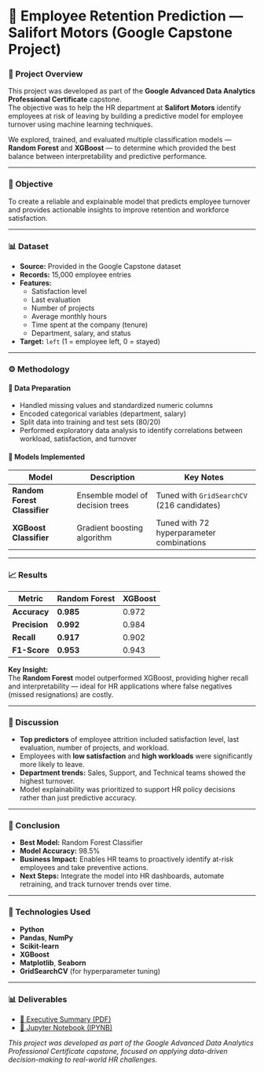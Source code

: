 # 🧩 Employee Retention Prediction — Salifort Motors (Google Capstone Project)

### 📘 Project Overview
This project was developed as part of the **Google Advanced Data Analytics Professional Certificate** capstone.  
The objective was to help the HR department at **Salifort Motors** identify employees at risk of leaving by building a predictive model for employee turnover using machine learning techniques.

We explored, trained, and evaluated multiple classification models — **Random Forest** and **XGBoost** — to determine which provided the best balance between interpretability and predictive performance.

---

### 🧠 Objective
To create a reliable and explainable model that predicts employee turnover and provides actionable insights to improve retention and workforce satisfaction.

---

### 📊 Dataset
- **Source:** Provided in the Google Capstone dataset  
- **Records:** 15,000 employee entries  
- **Features:**  
  - Satisfaction level  
  - Last evaluation  
  - Number of projects  
  - Average monthly hours  
  - Time spent at the company (tenure)  
  - Department, salary, and status  
- **Target:** `left` (1 = employee left, 0 = stayed)

---

### ⚙️ Methodology

#### 🧩 Data Preparation
- Handled missing values and standardized numeric columns  
- Encoded categorical variables (department, salary)  
- Split data into training and test sets (80/20)  
- Performed exploratory data analysis to identify correlations between workload, satisfaction, and turnover  

#### 🧮 Models Implemented

| Model | Description | Key Notes |
|--------|--------------|-----------|
| **Random Forest Classifier** | Ensemble model of decision trees | Tuned with `GridSearchCV` (216 candidates) |
| **XGBoost Classifier** | Gradient boosting algorithm | Tuned with 72 hyperparameter combinations |

---

### 📈 Results

| Metric | Random Forest | XGBoost |
|--------|----------------|----------|
| **Accuracy** | **0.985** | 0.972 |
| **Precision** | **0.992** | 0.984 |
| **Recall** | **0.917** | 0.902 |
| **F1-Score** | **0.953** | 0.943 |

**Key Insight:**  
The **Random Forest** model outperformed XGBoost, providing higher recall and interpretability — ideal for HR applications where false negatives (missed resignations) are costly.

---

### 💬 Discussion
- **Top predictors** of employee attrition included satisfaction level, last evaluation, number of projects, and workload.  
- Employees with **low satisfaction** and **high workloads** were significantly more likely to leave.  
- **Department trends:** Sales, Support, and Technical teams showed the highest turnover.  
- Model explainability was prioritized to support HR policy decisions rather than just predictive accuracy.

---

### 🧠 Conclusion
- **Best Model:** Random Forest Classifier  
- **Model Accuracy:** 98.5%  
- **Business Impact:** Enables HR teams to proactively identify at-risk employees and take preventive actions.  
- **Next Steps:** Integrate the model into HR dashboards, automate retraining, and track turnover trends over time.

---

### 🧰 Technologies Used
- **Python**
- **Pandas**, **NumPy**
- **Scikit-learn**
- **XGBoost**
- **Matplotlib**, **Seaborn**
- **GridSearchCV** (for hyperparameter tuning)

---

### 📊 Deliverables
- [📘 Executive Summary (PDF)](./Capstone%20Executive%20Summary.pdf)  
- [📓 Jupyter Notebook (IPYNB)](./google-projects/salifort-motors-capstone/Employee_Retention_Model.ipynb)


_This project was developed as part of the Google Advanced Data Analytics Professional Certificate capstone, focused on applying data-driven decision-making to real-world HR challenges._
